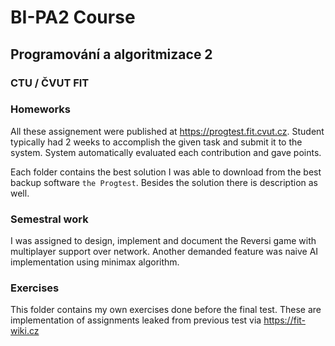 # BI-PA2 Course
## Programování a algoritmizace 2
### CTU / ČVUT FIT

### Homeworks
All these assignement were published at https://progtest.fit.cvut.cz. Student typically had 2 weeks to accomplish the given task and submit it to the system. System automatically evaluated each contribution and gave points.

Each folder contains the best solution I was able to download from the best backup software `the Progtest`. Besides the solution there is description as well.

### Semestral work
I was assigned to design, implement and document the Reversi game with multiplayer support over network. Another demanded feature was naive AI implementation using minimax algorithm.

### Exercises
This folder contains my own exercises done before the final test. These are implementation of assignments leaked from previous test via https://fit-wiki.cz
